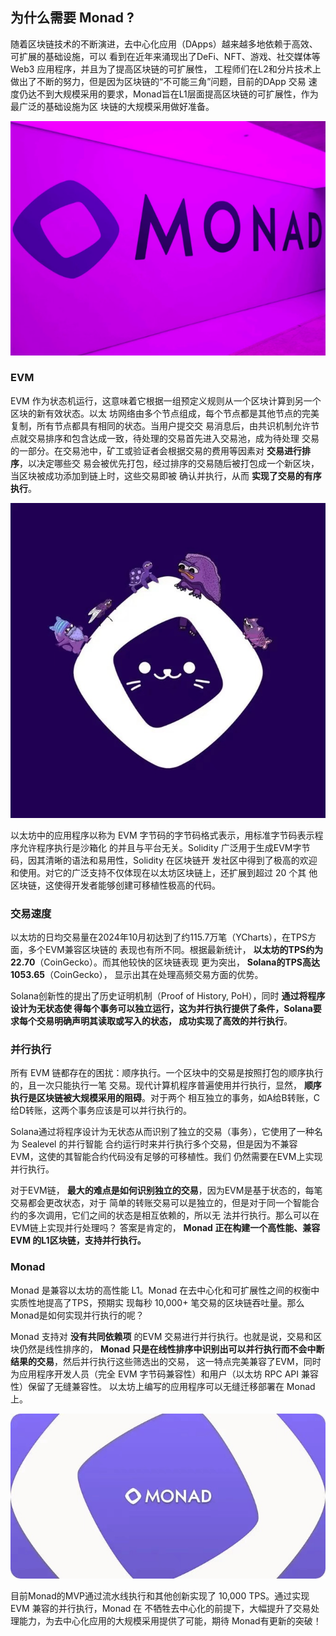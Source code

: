 
## 为什么需要 Monad ?

随着区块链技术的不断演进，去中心化应用（DApps）越来越多地依赖于高效、可扩展的基础设施，可以
看到在近年来涌现出了DeFi、NFT、游戏、社交媒体等 Web3 应用程序，并且为了提高区块链的可扩展性，
工程师们在L2和分片技术上做出了不断的努力，但是因为区块链的“不可能三角”问题，目前的DApp 交易
速度仍达不到大规模采用的要求，Monad旨在L1层面提高区块链的可扩展性，作为最广泛的基础设施为区
块链的大规模采用做好准备。

![101_1](./images/101_1.png)

### EVM

EVM 作为状态机运行，这意味着它根据一组预定义规则从一个区块计算到另一个区块的新有效状态。以太
坊网络由多个节点组成，每个节点都是其他节点的完美复制，所有节点都具有相同的状态。当用户提交交
易消息后，由共识机制允许节点就交易排序和包含达成一致，待处理的交易首先进入交易池，成为待处理
交易的一部分。在交易池中，矿工或验证者会根据交易的费用等因素对 **交易进行排序**，以决定哪些交
易会被优先打包，经过排序的交易随后被打包成一个新区块，当区块被成功添加到链上时，这些交易即被
确认并执行，从而 **实现了交易的有序执行**。

![101_2](./images/101_2.png)

以太坊中的应用程序以称为 EVM 字节码的字节码格式表示，用标准字节码表示程序允许程序执行是沙箱化
的并且与平台无关。Solidity 广泛用于生成EVM字节码，因其清晰的语法和易用性，Solidity 在区块链开
发社区中得到了极高的欢迎和使用。对它的广泛支持不仅体现在以太坊区块链上，还扩展到超过 20 个其
他区块链，这使得开发者能够创建可移植性极高的代码。

### 交易速度

以太坊的日均交易量在2024年10月初达到了约115.7万笔（YCharts），在TPS方面，多个EVM兼容区块链的
表现也有所不同。根据最新统计， **以太坊的TPS约为22.70**（CoinGecko）。而其他较快的区块链表现
更为突出， **Solana的TPS高达1053.65**（CoinGecko）， 显示出其在处理高频交易方面的优势。


Solana创新性的提出了历史证明机制（Proof of History, PoH），同时 **通过将程序设计为无状态使
得每个事务可以独立运行，这为并行执行提供了条件，Solana要求每个交易明确声明其读取或写入的状态，
成功实现了高效的并行执行**。

### 并行执行

所有 EVM 链都存在的困扰：顺序执行。一个区块中的交易是按照打包的顺序执行的，且一次只能执行一笔
交易。现代计算机程序普遍使用并行执行，显然， **顺序执行是区块链被大规模采用的阻碍**。对于两个
相互独立的事务，如A给B转账，C给D转账，这两个事务应该是可以并行执行的。


Solana通过将程序设计为无状态从而识别了独立的交易（事务），它使用了一种名为 Sealevel 的并行智能
合约运行时来并行执行多个交易，但是因为不兼容EVM，这使的其智能合约代码没有足够的可移植性。我们
仍然需要在EVM上实现并行执行。


对于EVM链， **最大的难点是如何识别独立的交易**，因为EVM是基于状态的，每笔交易都会更改状态，对于
简单的转账交易可以是独立的，但是对于同一个智能合约的多次调用，它们之间的状态是相互依赖的，所以无
法并行执行。那么可以在EVM链上实现并行处理吗？ 答案是肯定的， **Monad 正在构建一个高性能、兼容
EVM 的L1区块链，支持并行执行。**

### Monad

Monad 是兼容以太坊的高性能 L1。Monad 在去中心化和可扩展性之间的权衡中实质性地提高了TPS，预期实
现每秒 10,000+ 笔交易的区块链吞吐量。那么Monad是如何实现并行执行的呢？

Monad 支持对 **没有共同依赖项** 的EVM 交易进行并行执行。也就是说，交易和区块仍然是线性排序的， 
**Monad 只是在线性排序中识别出可以并行执行而不会中断结果的交易**，然后并行执行这些筛选出的交易，
这一特点完美兼容了EVM，同时为应用程序开发人员（完全 EVM 字节码兼容性）和用户（以太坊 RPC API 
兼容性）保留了无缝兼容性。 以太坊上编写的应用程序可以无缝迁移部署在 Monad 上。

![101_3](./images/101_3.png)

目前Monad的MVP通过流水线执行和其他创新实现了 10,000 TPS。通过实现 EVM 兼容的并行执行，Monad 在
不牺牲去中心化的前提下，大幅提升了交易处理能力，为去中心化应用的大规模采用提供了可能，期待
Monad有更新的突破！


